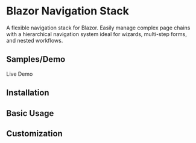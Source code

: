 
# Blazor Navigation Stack

A flexible navigation stack for Blazor. Easily manage complex page chains with a hierarchical navigation system ideal for wizards, multi-step forms, and nested workflows.




## Samples/Demo
Live Demo
## Installation
## Basic Usage
## Customization
